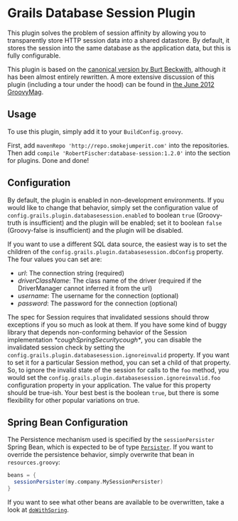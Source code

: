 Grails Database Session Plugin
===============================


This plugin solves the problem of session affinity by allowing you to transparently store HTTP session data into a shared datastore. 
By default, it stores the
session into the same database as the application data, but this is fully configurable.

This plugin is based on the [canonical version by Burt Beckwith](http://grails.org/plugin/database-session), although it has been almost entirely
rewritten. A more extensive discussion of this plugin (including a tour under the hood) can be found in 
[the June 2012 GroovyMag](http://www.groovymag.com/main.issues.description/id=46/).

Usage
-----

To use this plugin, simply add it to your `BuildConfig.groovy`.

First, add `mavenRepo 'http://repo.smokejumperit.com'` into the repositories. Then add `compile 'RobertFischer:database-session:1.2.0'` into the
section for plugins. Done and done!

Configuration
---------------

By default, the plugin is enabled in non-development environments. If you would like to change that behavior, simply set the configuration
value of `config.grails.plugin.databasesession.enabled` to boolean `true` (Groovy-truth is insufficient) and the plugin will be enabled; set it
to boolean `false` (Groovy-false is insufficient) and the plugin will be disabled. 

If you want to use a different SQL data source, the easiest way is to set the children of the `config.grails.plugin.databasesession.dbConfig` 
property. The four values you can set are:
* *url*: The connection string (required)
* *driverClassName*: The class name of the driver (required if the DriverManager cannot inferred it from the url)
* *username*: The username for the connection (optional)
* *password*: The password for the connection (optional)

The spec for Session requires that invalidated sessions should throw exceptions if you so much as look at them. 
If you have some kind of buggy library that depends non-conforming behavior of the Session implementation _\*coughSpringSecuritycough\*_, 
you can disable the invalidated session check by setting the `config.grails.plugin.databasesession.ignoreinvalid` property. If you want to
set it for a particular Session method, you can set a child of that property. So, to ignore the invalid state of the session for calls to 
the `foo` method, you would set the `config.grails.plugin.databasesession.ignoreinvalid.foo` configuration property in your application.
The value for this property should be true-ish. Your best best is the boolean `true`, but there is some flexibility for other popular 
variations on true.

Spring Bean Configuration
--------------------------

The Persistence mechanism used is specified by the `sessionPersister` Spring Bean, which is expected to be of type 
[`Persister`](https://github.com/RobertFischer/grails-database-session/blob/master/src/java/grails/plugin/databasesession/Persister.java). 
If you want to
override the persistence behavior, simply overwrite that bean in `resources.groovy`: 

```groovy
beans = {
  sessionPersister(my.company.MySessionPersister)
}
```

If you want to see what other beans are available to be overwritten, take a look at [`doWithSpring`](https://github.com/RobertFischer/grails-database-session/blob/master/DatabaseSessionGrailsPlugin.groovy#L58).
